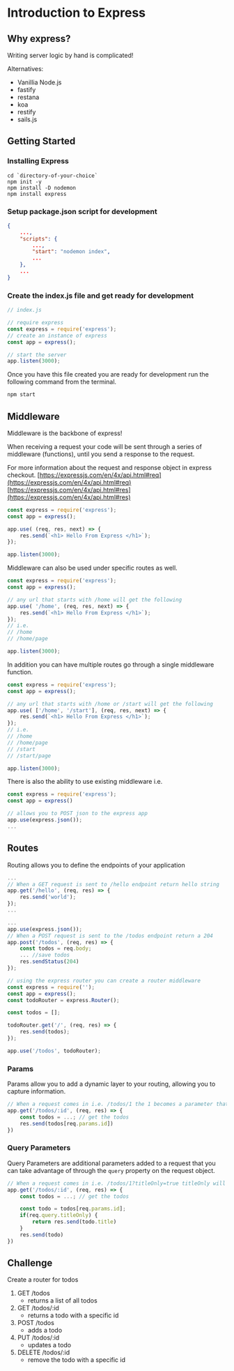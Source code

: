 # Introduction to Express

## Why express?

Writing server logic by hand is complicated!

Alternatives:

- Vanillia Node.js
- fastify
- restana
- koa
- restify
- sails.js

## Getting Started

### Installing Express

```
cd `directory-of-your-choice`
npm init -y
npm install -D nodemon
npm install express
```

### Setup package.json script for development

``` json
{
    ...,
    "scripts": {
        ...,
        "start": "nodemon index",
        ...
    },
    ...
}
```

### Create the index.js file and get ready for development

``` javascript
// index.js

// require express
const express = require('express');
// create an instance of express
const app = express();

// start the server
app.listen(3000);
```

Once you have this file created you are ready for development run the following command from the terminal.

``` bash
npm start
```

## Middleware

Middleware is the backbone of express!

When receiving a request your code will be sent through a series of middleware (functions), until you send a response to the request.

For more information about the request and response object in express checkout.
[https://expressjs.com/en/4x/api.html#req](https://expressjs.com/en/4x/api.html#req)
[https://expressjs.com/en/4x/api.html#res](https://expressjs.com/en/4x/api.html#res)

``` javascript
const express = require('express');
const app = express();

app.use( (req, res, next) => {
    res.send(`<h1> Hello From Express </h1>`);
});

app.listen(3000);
```

Middleware can also be used under specific routes as well.

``` javascript
const express = require('express');
const app = express();

// any url that starts with /home will get the following
app.use( '/home', (req, res, next) => {
    res.send(`<h1> Hello From Express </h1>`);
});
// i.e.
// /home
// /home/page

app.listen(3000);
```

In addition you can have multiple routes go through a single middleware function.

``` javascript
const express = require('express');
const app = express();

// any url that starts with /home or /start will get the following
app.use( ['/home', '/start'], (req, res, next) => {
    res.send(`<h1> Hello From Express </h1>`);
});
// i.e.
// /home
// /home/page
// /start
// /start/page

app.listen(3000);
```

There is also the ability to use existing middleware i.e.

``` javascript
const express = require('express');
const app = express()

// allows you to POST json to the express app
app.use(express.json());
...
```

## Routes

Routing allows you to define the endpoints of your application

``` javascript
...
// When a GET request is sent to /hello endpoint return hello string
app.get('/hello', (req, res) => {
    res.send('world');
});
...
```

``` javascript
...
app.use(express.json());
// When a POST request is sent to the /todos endpoint return a 204
app.post('/todos', (req, res) => {
    const todos = req.body;
    ... //save todos
    res.sendStatus(204)
});
```

``` javascript
// using the express router you can create a router middleware
const express = require('');
const app = express();
const todoRouter = express.Router();

const todos = [];

todoRouter.get('/', (req, res) => {
    res.send(todos);
});

app.use('/todos', todoRouter);
```
### Params

Params allow you to add a dynamic layer to your routing, allowing you to capture information.

``` javascript
// When a request comes in i.e. /todos/1 the 1 becomes a parameter that we can use to perform logic in our route
app.get('/todos/:id', (req, res) => {
    const todos = ...; // get the todos
    res.send(todos[req.params.id])
})
```

### Query Parameters

Query Parameters are additional parameters added to a request that you can take advantage of through the `query` property on the request object.

``` javascript
// When a request comes in i.e. /todos/1?titleOnly=true titleOnly will be a query parameter that you can use to perform additioanl logic in your route
app.get('/todos/:id', (req, res) => {
    const todos = ...; // get the todos

    const todo = todos[req.params.id];
    if(req.query.titleOnly) {
        return res.send(todo.title)
    }
    res.send(todo)
})
```

## Challenge

Create a router for todos 

1. GET /todos
    - returns a list of all todos
2. GET /todos/:id
    - returns a todo with a specific id
3. POST /todos
    - adds a todo
4. PUT /todos/:id
    - updates a todo
4. DELETE /todos/:id
    - remove the todo with a specific id